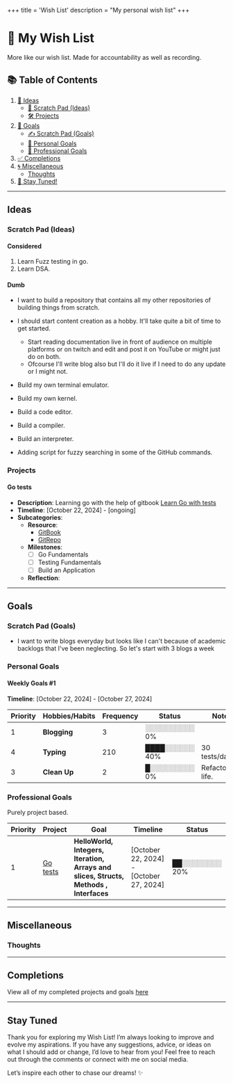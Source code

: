 +++
title = 'Wish List'
description = "My personal wish list"
+++
# 🎉 My Wish List

More like our wish list.
Made for accountability as well as recording.

## 📚 Table of Contents

1. [🌟 Ideas](#ideas)
   - [📝 Scratch Pad (Ideas)](#scratch-pad-ideas)
   - [🛠️ Projects](#projects)
2. [🎯 Goals](#goals)
   - [✍️ Scratch Pad (Goals)](#scratch-pad-goals)
   - [👤 Personal Goals](#personal-goals)
   - [💼 Professional Goals](#professional-goals)
3. [✅ Completions](#completions)
4. [🌀 Miscellaneous](#miscellaneous)
   - [Thoughts](#thoughts)
5. [📅 Stay Tuned!](#stay-tuned)

---

## Ideas

### Scratch Pad (Ideas)

#### Considered

 1. Learn Fuzz testing in go.
 2. Learn DSA.

#### Dumb

- I want to build a repository that contains all my other repositories of building things from scratch.

- I should start content creation as a hobby. It'll take quite a bit of time to get started.
  - Start reading documentation live in front of audience on multiple platforms or on twitch and edit and post it on YouTube or might just do on both.
  - Ofcourse I'll write blog also but I'll do it live if I need to do any update or I might not.

- Build my own terminal emulator.
- Build my own kernel.
- Build a code editor.
- Build a compiler.
- Build an interpreter.
- Adding script for fuzzy searching in some of the GitHub commands.

### Projects

#### Go tests

- **Description**: Learning go with the help of gitbook [Learn Go with tests](https://quii.gitbook.io/learn-go-with-tests/go-fundamentals/hello-world)
- **Timeline**: [October 22, 2024] - [ongoing]
- **Subcategories**:
  - **Resource**:
    - [GitBook](https://quii.gitbook.io/learn-go-with-tests/go-fundamentals/hello-world)
    - [GitRepo](https://github.com/subhamc88/learn-go-with-tests)
  - **Milestones**:
    - [ ] Go Fundamentals
    - [ ] Testing Fundamentals
    - [ ] Build an Application
  - **Reflection**:

---

## Goals

### Scratch Pad (Goals)

- I want to write blogs everyday but looks like I can't because of academic backlogs that I've been neglecting. So let's start with 3 blogs a week

### Personal Goals

#### Weekly Goals #1

**Timeline**: [October 22, 2024] - [October 27, 2024]

| Priority | Hobbies/Habits | Frequency | Status | Note |
| -------- | -------------- | --------- | ------ | ----- |
| 1 | **Blogging** | 3 | ░░░░░░░░░░ 0% |  |
| 4 | **Typing** | 210 | ████░░░░░░ 40% | 30 tests/day. |
| 3 | **Clean Up** | 2 | █░░░░░░░░░ 0% | Refactoring life. |

### Professional Goals

Purely project based.

| Priority | Project | Goal | Timeline | Status |
|----------| ------- |------|----------|--------|
|1 | [Go tests](#go-tests) | **HelloWorld, Integers, Iteration, Arrays and slices, Structs, Methods , Interfaces** | [October 22, 2024] - [October 27, 2024] | ██░░░░░░░░ 20% |

---

## Miscellaneous

### Thoughts

---

## Completions

View all of my completed projects and goals [here](https://subhamc88.github.io/blog/completions)

---

## Stay Tuned

Thank you for exploring my Wish List!
I’m always looking to improve and evolve my aspirations.
If you have any suggestions, advice, or ideas on what I should add or change, I’d love to hear from you!
Feel free to reach out through the comments or connect with me on social media.

Let’s inspire each other to chase our dreams! ✨
